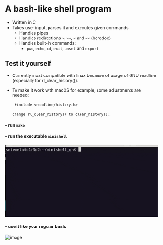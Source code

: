 # A bash-like shell program


* Written in C
* Takes user input, parses it and executes given commands
  * Handles pipes
  * Handles redirections ``>``, ``>>``, ``<`` and ``<<`` (heredoc)
  * Handles built-in commands:
    * ``pwd``, ``echo``, ``cd``, ``exit``, ``unset`` and ``export``
   
## Test it yourself

- Currently most compatible with linux because of usage of GNU readline (especially for rl_clear_history()).
- To make it work with macOS for example, some adjustments are needed:

  ```
   #include <readline/history.h>

  change rl_clear_history() to clear_history();
  ```

#### - run ``make``
#### - run the executable ``minishell``

![preview](https://github.com/JiggyStardust/minishell/blob/main/minishell.gif)

#### - use it like your regular bash:
<img width="600" height="364" alt="image" src="https://github.com/user-attachments/assets/7152fd8e-de28-43fe-bff5-e39e7529a0ce" />

